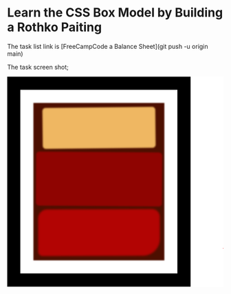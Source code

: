 # Learn the CSS Box Model by Building a Rothko Paiting

The task list link is [FreeCampCode a Balance Sheet](git push -u origin main)

The task screen shot;

![Rothko Paiting](Rothko%20Painting%20Task.png)

